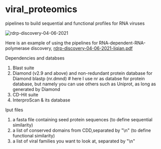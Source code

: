 # viral_proteomics
pipelines to build sequential and functional profiles for RNA viruses

![rdrp-discovery-04-06-2021](https://user-images.githubusercontent.com/55744039/125015736-02047800-e068-11eb-8b32-96563288a7fa.png)

Here is an example of using the pipelines for RNA-dependent-RNA-polymerase discovery,
[rdrp-discovery-04-06-2021-liqian.pdf](https://github.com/lynceuslq/viral_proteomics/files/6788370/rdrp-discovery-04-06-2021-liqian.pdf)


Dependencies and databses 
1. Blast suite
2. Diamond (v2.9 and above) and non-redundant protein database for Diamond blastp (nr.dmnd) # here I use nr as databse for protein database, but namely you can use others such as Uniprot, as long as generated by Diamond
3. CD-Hit suite
4. InterproScan & its database

Iput files
1. a fasta file containing seed protein sequences (to define sequential similarity)
2. a list of conserved domains from CDD,separated by "\n" (to define functional similarity)
3. a list of viral families you want to look at, separated by "\n"

